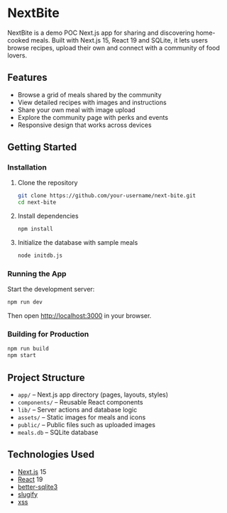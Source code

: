 # NextBite

NextBite is a demo POC Next.js app for sharing and discovering home-cooked meals. Built with Next.js 15, React 19 and SQLite, it lets users browse recipes, upload their own and connect with a community of food lovers.

## Features

- Browse a grid of meals shared by the community  
- View detailed recipes with images and instructions  
- Share your own meal with image upload  
- Explore the community page with perks and events  
- Responsive design that works across devices  

## Getting Started


### Installation

1. Clone the repository  
   ```sh
   git clone https://github.com/your-username/next-bite.git
   cd next-bite
   ```

2. Install dependencies  
   ```sh
   npm install
   ```

3. Initialize the database with sample meals  
   ```sh
   node initdb.js
   ```

### Running the App

Start the development server:  
```sh
npm run dev
```

Then open [http://localhost:3000](http://localhost:3000) in your browser.

### Building for Production

```sh
npm run build
npm start
```

## Project Structure

- `app/` – Next.js app directory (pages, layouts, styles)  
- `components/` – Reusable React components  
- `lib/` – Server actions and database logic  
- `assets/` – Static images for meals and icons  
- `public/` – Public files such as uploaded images  
- `meals.db` – SQLite database  

## Technologies Used

- [Next.js](https://nextjs.org/) 15  
- [React](https://react.dev/) 19  
- [better-sqlite3](https://github.com/WiseLibs/better-sqlite3)  
- [slugify](https://github.com/simov/slugify)  
- [xss](https://github.com/leizongmin/js-xss)  
